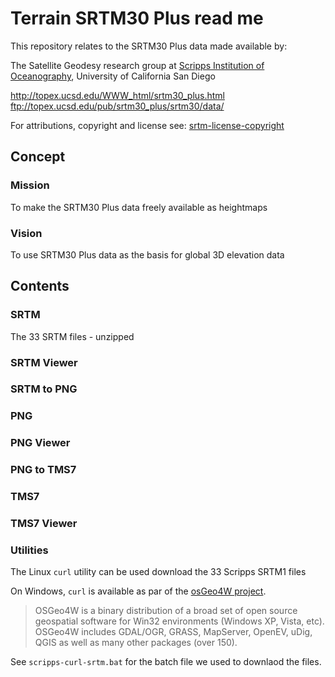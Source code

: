 Terrain SRTM30 Plus read me
===

This repository relates to the SRTM30 Plus data made available by:

The Satellite Geodesy research group at [Scripps Institution of Oceanography]( https://scripps.ucsd.edu/ ), University of California San Diego

<http://topex.ucsd.edu/WWW_html/srtm30_plus.html>  
<ftp://topex.ucsd.edu/pub/srtm30_plus/srtm30/data/>  

For attributions, copyright and license see: [srtm-license-copyright]( ./srtm-license-copyright/ )

## Concept

### Mission
To make the SRTM30 Plus data freely available as heightmaps 

### Vision
To use SRTM30 Plus data as the basis for global 3D elevation data

## Contents

### SRTM

The 33 SRTM files - unzipped

### SRTM Viewer

### SRTM to PNG

### PNG

### PNG Viewer

### PNG to TMS7

### TMS7

### TMS7 Viewer 


### Utilities

The Linux `curl` utility can be used download the 33 Scripps SRTM1 files  

On Windows, `curl` is available as par of the [osGeo4W project]( http://trac.osgeo.org/osgeo4w/). 

> OSGeo4W is a binary distribution of a broad set of open source geospatial software for Win32 environments (Windows XP, Vista, etc). OSGeo4W includes  GDAL/OGR,  GRASS, MapServer,  OpenEV,  uDig,  QGIS as well as many other packages (over 150).

See `scripps-curl-srtm.bat` for the batch file we used to downlaod the files.

